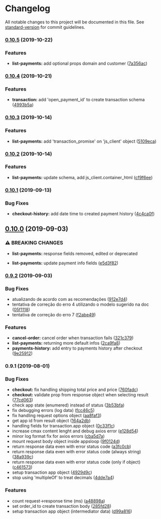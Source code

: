 # Changelog

All notable changes to this project will be documented in this file. See [standard-version](https://github.com/conventional-changelog/standard-version) for commit guidelines.

### [0.10.5](https://github.com/ecomclub/modules-api/compare/v0.10.4...v0.10.5) (2019-10-22)


### Features

* **list-payments:** add optional props domain and customer ([7a356ac](https://github.com/ecomclub/modules-api/commit/7a356ac))

### [0.10.4](https://github.com/ecomclub/modules-api/compare/v0.10.3...v0.10.4) (2019-10-21)


### Features

* **transaction:** add 'open_payment_id' to create transaction schema ([4993b5a](https://github.com/ecomclub/modules-api/commit/4993b5a))

### [0.10.3](https://github.com/ecomclub/modules-api/compare/v0.10.2...v0.10.3) (2019-10-14)


### Features

* **list-payments:** add 'transaction_promise' on 'js_client' object ([5109eca](https://github.com/ecomclub/modules-api/commit/5109eca))

### [0.10.2](https://github.com/ecomclub/modules-api/compare/v0.10.1...v0.10.2) (2019-10-14)


### Features

* **list-payments:** update schema, add js_client.container_html ([cf9f6ee](https://github.com/ecomclub/modules-api/commit/cf9f6ee))

### [0.10.1](https://github.com/ecomclub/modules-api/compare/v0.10.0...v0.10.1) (2019-09-13)


### Bug Fixes

* **checkout-history:** add date time to created payment history ([4c4ca0f](https://github.com/ecomclub/modules-api/commit/4c4ca0f))

## [0.10.0](https://github.com/ecomclub/modules-api/compare/v0.9.2...v0.10.0) (2019-09-03)


### ⚠ BREAKING CHANGES

* **list-payments:** response fields removed, edited or deprecated

* **list-payments:** update payment info fields ([e5d3f82](https://github.com/ecomclub/modules-api/commit/e5d3f82))

### [0.9.2](https://github.com/ecomclub/modules-api/compare/v0.9.1...v0.9.2) (2019-09-03)


### Bug Fixes

* atualizando de acordo com as recomendações ([912e7d4](https://github.com/ecomclub/modules-api/commit/912e7d4))
* tentativa de correção do erro 4 utilizando o modelo sugerido na doc ([05f1118](https://github.com/ecomclub/modules-api/commit/05f1118))
* tentativa de correção do erro 7 ([f2abe49](https://github.com/ecomclub/modules-api/commit/f2abe49))


### Features

* **cancel-order:** cancel order when transaction fails ([321c379](https://github.com/ecomclub/modules-api/commit/321c379))
* **list-payments:** returning more default infos ([2ca9fa8](https://github.com/ecomclub/modules-api/commit/2ca9fa8))
* **payments-history:** add entry to payments history after checkout ([9e25912](https://github.com/ecomclub/modules-api/commit/9e25912))

### 0.9.1 (2019-08-01)


### Bug Fixes

* **checkout:** fix handling shipping total price and price ([760fadc](https://github.com/ecomclub/modules-api/commit/760fadc))
* **checkout:** validate prop from response object when selecting result ([77cd063](https://github.com/ecomclub/modules-api/commit/77cd063))
* check app state (enumered) instead of status ([3b53bfa](https://github.com/ecomclub/modules-api/commit/3b53bfa))
* fix debugging errors (log data) ([fcc46c5](https://github.com/ecomclub/modules-api/commit/fcc46c5))
* fix handling request options object ([aa8faf3](https://github.com/ecomclub/modules-api/commit/aa8faf3))
* get app id from result object ([164a2db](https://github.com/ecomclub/modules-api/commit/164a2db))
* handling fields for transaction.app object ([0c33f1c](https://github.com/ecomclub/modules-api/commit/0c33f1c))
* increase cmax content lenght and debug axios error ([e128d54](https://github.com/ecomclub/modules-api/commit/e128d54))
* minor log format fix for axios errors ([cba5d7a](https://github.com/ecomclub/modules-api/commit/cba5d7a))
* mount request body object inside appsloop ([9f0124d](https://github.com/ecomclub/modules-api/commit/9f0124d))
* return response data even with error status code ([a3fc0cb](https://github.com/ecomclub/modules-api/commit/a3fc0cb))
* return response data even with error status code (always string) ([38a939c](https://github.com/ecomclub/modules-api/commit/38a939c))
* return response data even with error status code (only if object) ([c461573](https://github.com/ecomclub/modules-api/commit/c461573))
* setup transaction app object ([4929d9c](https://github.com/ecomclub/modules-api/commit/4929d9c))
* stop using 'multipleOf' to treat decimals ([4dde7a4](https://github.com/ecomclub/modules-api/commit/4dde7a4))


### Features

* count request->response time (ms) ([a48898a](https://github.com/ecomclub/modules-api/commit/a48898a))
* set order_id to create transaction body ([285fd28](https://github.com/ecomclub/modules-api/commit/285fd28))
* setup transaction app object (intermediator data) ([d99a816](https://github.com/ecomclub/modules-api/commit/d99a816))
